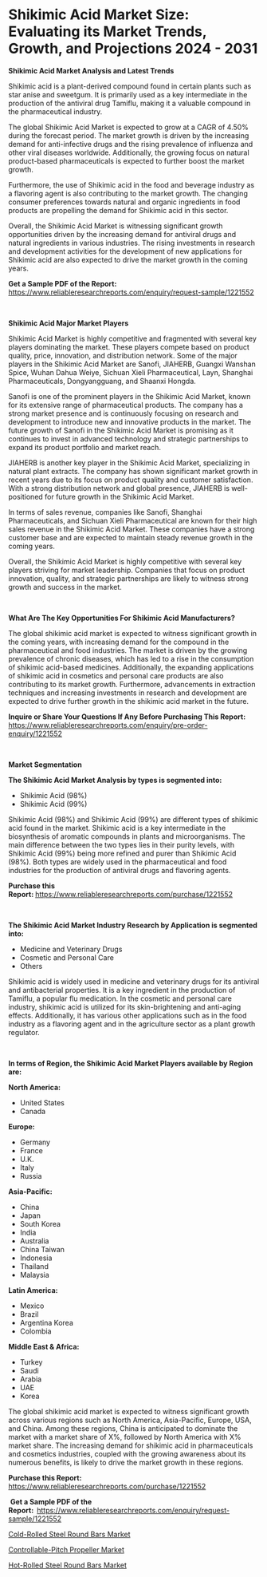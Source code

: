 <p><h1>Shikimic Acid Market Size: Evaluating its Market Trends, Growth, and Projections 2024 - 2031</h1></p><p><strong>Shikimic Acid Market Analysis and Latest Trends</strong></p>
<p><p>Shikimic acid is a plant-derived compound found in certain plants such as star anise and sweetgum. It is primarily used as a key intermediate in the production of the antiviral drug Tamiflu, making it a valuable compound in the pharmaceutical industry.</p><p>The global Shikimic Acid Market is expected to grow at a CAGR of 4.50% during the forecast period. The market growth is driven by the increasing demand for anti-infective drugs and the rising prevalence of influenza and other viral diseases worldwide. Additionally, the growing focus on natural product-based pharmaceuticals is expected to further boost the market growth.</p><p>Furthermore, the use of Shikimic acid in the food and beverage industry as a flavoring agent is also contributing to the market growth. The changing consumer preferences towards natural and organic ingredients in food products are propelling the demand for Shikimic acid in this sector.</p><p>Overall, the Shikimic Acid Market is witnessing significant growth opportunities driven by the increasing demand for antiviral drugs and natural ingredients in various industries. The rising investments in research and development activities for the development of new applications for Shikimic acid are also expected to drive the market growth in the coming years.</p></p>
<p><strong>Get a Sample PDF of the Report:&nbsp;</strong> <a href="https://www.reliableresearchreports.com/enquiry/request-sample/1221552">https://www.reliableresearchreports.com/enquiry/request-sample/1221552</a></p>
<p>&nbsp;</p>
<p><strong>Shikimic Acid Major Market Players</strong></p>
<p><p>Shikimic Acid Market is highly competitive and fragmented with several key players dominating the market. These players compete based on product quality, price, innovation, and distribution network. Some of the major players in the Shikimic Acid Market are Sanofi, JIAHERB, Guangxi Wanshan Spice, Wuhan Dahua Weiye, Sichuan Xieli Pharmaceutical, Layn, Shanghai Pharmaceuticals, Dongyangguang, and Shaanxi Hongda.</p><p>Sanofi is one of the prominent players in the Shikimic Acid Market, known for its extensive range of pharmaceutical products. The company has a strong market presence and is continuously focusing on research and development to introduce new and innovative products in the market. The future growth of Sanofi in the Shikimic Acid Market is promising as it continues to invest in advanced technology and strategic partnerships to expand its product portfolio and market reach.</p><p>JIAHERB is another key player in the Shikimic Acid Market, specializing in natural plant extracts. The company has shown significant market growth in recent years due to its focus on product quality and customer satisfaction. With a strong distribution network and global presence, JIAHERB is well-positioned for future growth in the Shikimic Acid Market.</p><p>In terms of sales revenue, companies like Sanofi, Shanghai Pharmaceuticals, and Sichuan Xieli Pharmaceutical are known for their high sales revenue in the Shikimic Acid Market. These companies have a strong customer base and are expected to maintain steady revenue growth in the coming years.</p><p>Overall, the Shikimic Acid Market is highly competitive with several key players striving for market leadership. Companies that focus on product innovation, quality, and strategic partnerships are likely to witness strong growth and success in the market.</p></p>
<p>&nbsp;</p>
<p><strong>What Are The Key Opportunities For Shikimic Acid Manufacturers?</strong></p>
<p><p>The global shikimic acid market is expected to witness significant growth in the coming years, with increasing demand for the compound in the pharmaceutical and food industries. The market is driven by the growing prevalence of chronic diseases, which has led to a rise in the consumption of shikimic acid-based medicines. Additionally, the expanding applications of shikimic acid in cosmetics and personal care products are also contributing to its market growth. Furthermore, advancements in extraction techniques and increasing investments in research and development are expected to drive further growth in the shikimic acid market in the future.</p></p>
<p><strong>Inquire or Share Your Questions If Any Before Purchasing This Report:</strong> <a href="https://www.reliableresearchreports.com/enquiry/pre-order-enquiry/1221552">https://www.reliableresearchreports.com/enquiry/pre-order-enquiry/1221552</a></p>
<p>&nbsp;</p>
<p><strong>Market Segmentation</strong></p>
<p><strong>The Shikimic Acid Market Analysis by types is segmented into:</strong></p>
<p><ul><li>Shikimic Acid (98%)</li><li>Shikimic Acid (99%)</li></ul></p>
<p><p>Shikimic Acid (98%) and Shikimic Acid (99%) are different types of shikimic acid found in the market. Shikimic acid is a key intermediate in the biosynthesis of aromatic compounds in plants and microorganisms. The main difference between the two types lies in their purity levels, with Shikimic Acid (99%) being more refined and purer than Shikimic Acid (98%). Both types are widely used in the pharmaceutical and food industries for the production of antiviral drugs and flavoring agents.</p></p>
<p><strong>Purchase this Report:&nbsp;</strong><a href="https://www.reliableresearchreports.com/purchase/1221552">https://www.reliableresearchreports.com/purchase/1221552</a></p>
<p>&nbsp;</p>
<p><strong>The Shikimic Acid Market Industry Research by Application is segmented into:</strong></p>
<p><ul><li>Medicine and Veterinary Drugs</li><li>Cosmetic and Personal Care</li><li>Others</li></ul></p>
<p><p>Shikimic acid is widely used in medicine and veterinary drugs for its antiviral and antibacterial properties. It is a key ingredient in the production of Tamiflu, a popular flu medication. In the cosmetic and personal care industry, shikimic acid is utilized for its skin-brightening and anti-aging effects. Additionally, it has various other applications such as in the food industry as a flavoring agent and in the agriculture sector as a plant growth regulator.</p></p>
<p>&nbsp;</p>
<p><strong>In terms of Region, the Shikimic Acid Market Players available by Region are:</strong></p>
<p>
    <p> <strong> North America: </strong>
        <ul>
            <li>United States</li>
            <li>Canada</li>
        </ul>
        </p> 
    <p> <strong> Europe: </strong>
        <ul>
            <li>Germany</li>
            <li>France</li>
            <li>U.K.</li>
            <li>Italy</li>
            <li>Russia</li>
        </ul>
        </p> 
    <p> <strong> Asia-Pacific: </strong>
        <ul>
            <li>China</li>
            <li>Japan</li>
            <li>South Korea</li>
            <li>India</li>
            <li>Australia</li>
            <li>China Taiwan</li>
            <li>Indonesia</li>
            <li>Thailand</li>
            <li>Malaysia</li>
        </ul>
        </p> 
    <p> <strong> Latin America: </strong>
        <ul>
            <li>Mexico</li>
            <li>Brazil</li>
            <li>Argentina Korea</li>
            <li>Colombia</li>
        </ul>
        </p> 
    <p> <strong> Middle East & Africa: </strong>
        <ul>
            <li>Turkey</li>
            <li>Saudi</li>
            <li>Arabia</li>
            <li>UAE</li>
            <li>Korea</li>
        </ul>
    </p>
    </p>
<p><p>The global shikimic acid market is expected to witness significant growth across various regions such as North America, Asia-Pacific, Europe, USA, and China. Among these regions, China is anticipated to dominate the market with a market share of X%, followed by North America with X% market share. The increasing demand for shikimic acid in pharmaceuticals and cosmetics industries, coupled with the growing awareness about its numerous benefits, is likely to drive the market growth in these regions.</p></p>
<p><strong>Purchase this Report: </strong><a href="https://www.reliableresearchreports.com/purchase/1221552">https://www.reliableresearchreports.com/purchase/1221552</a></p>
<p>&nbsp;<strong>Get a Sample PDF of the Report:&nbsp;&nbsp;</strong><a href="https://www.reliableresearchreports.com/enquiry/request-sample/1221552">https://www.reliableresearchreports.com/enquiry/request-sample/1221552</a></p>
<p><strong></strong></p>
<p><p><a href="https://view.publitas.com/reportprime-1/global-cold-rolled-steel-round-bars-market-size-and-market-trends-insights-and-projections-from-2023-to-2030/">Cold-Rolled Steel Round Bars Market</a></p><p><a href="https://view.publitas.com/reportprime-1/controllable-pitch-propeller-market-offers-provide-insightful-data-for-the-time-period-from-2023-to-2030-and-also-provide-analysis-based-on-application-type-and-region/">Controllable-Pitch Propeller Market</a></p><p><a href="https://view.publitas.com/reportprime-1/hot-rolled-steel-round-bars-market-with-the-goal-of-estimating-the-market-size-and-future-growth-potential-of-various-market-segments-based-on-component-applications-end-user-and-region/">Hot-Rolled Steel Round Bars Market</a></p></p>
